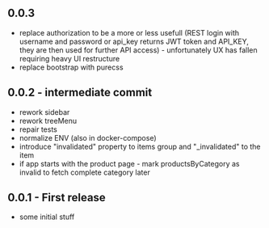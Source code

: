 ## 0.0.3
* replace authorization to be a more or less usefull (REST login with username and password or api_key returns JWT token and API_KEY, they are then used for further API access) - unfortunately UX has fallen requiring heavy UI restructure
* replace bootstrap with purecss

## 0.0.2 - intermediate commit
* rework sidebar
* rework treeMenu
* repair tests
* normalize ENV (also in docker-compose)
* introduce "invalidated" property to items group and "_invalidated" to the item
* if app starts with the product page - mark productsByCategory as invalid to fetch complete category later

## 0.0.1 - First release
* some initial stuff
